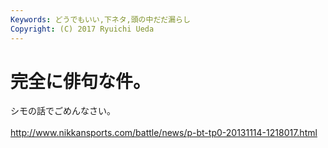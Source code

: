 ```yaml
---
Keywords: どうでもいい,下ネタ,頭の中だだ漏らし
Copyright: (C) 2017 Ryuichi Ueda
---
```


# 完全に俳句な件。
シモの話でごめんなさい。<br />
<br />
<a href="http://www.nikkansports.com/battle/news/p-bt-tp0-20131114-1218017.html" target="_blank">http://www.nikkansports.com/battle/news/p-bt-tp0-20131114-1218017.html</a>
